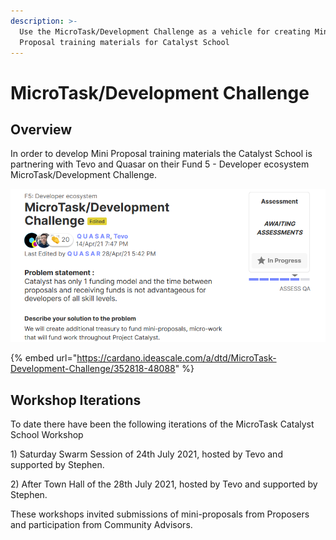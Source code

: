 ```yaml
---
description: >-
  Use the MicroTask/Development Challenge as a vehicle for creating Mini
  Proposal training materials for Catalyst School
---
```


# MicroTask/Development Challenge

## Overview

In order to develop Mini Proposal training materials the Catalyst School is partnering with Tevo and Quasar on their Fund 5 - Developer ecosystem MicroTask/Development Challenge.

![F5 : Developer ecosystem proposal](../.gitbook/assets/2021-07-25-13-.png)

{% embed url="https://cardano.ideascale.com/a/dtd/MicroTask-Development-Challenge/352818-48088" %}

## Workshop Iterations

To date there have been the following iterations of the MicroTask Catalyst School Workshop

1\) Saturday Swarm Session of 24th July 2021, hosted by Tevo and supported by Stephen.

2\) After Town Hall of the 28th July 2021, hosted by Tevo and supported by Stephen.

These workshops invited submissions of mini-proposals from Proposers and participation from Community Advisors.

